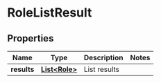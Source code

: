 # RoleListResult

## Properties
Name | Type | Description | Notes
------------ | ------------- | ------------- | -------------
**results** | [**List&lt;Role&gt;**](Role.md) | List results | 
